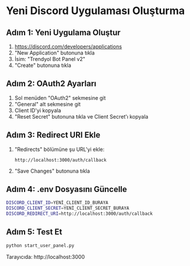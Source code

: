# Yeni Discord Uygulaması Oluşturma

## Adım 1: Yeni Uygulama Oluştur
1. https://discord.com/developers/applications
2. "New Application" butonuna tıkla
3. İsim: "Trendyol Bot Panel v2"
4. "Create" butonuna tıkla

## Adım 2: OAuth2 Ayarları
1. Sol menüden "OAuth2" sekmesine git
2. "General" alt sekmesine git
3. Client ID'yi kopyala
4. "Reset Secret" butonuna tıkla ve Client Secret'ı kopyala

## Adım 3: Redirect URI Ekle
1. "Redirects" bölümüne şu URL'yi ekle:
   ```
   http://localhost:3000/auth/callback
   ```
2. "Save Changes" butonuna tıkla

## Adım 4: .env Dosyasını Güncelle
```bash
DISCORD_CLIENT_ID=YENİ_CLIENT_ID_BURAYA
DISCORD_CLIENT_SECRET=YENİ_CLIENT_SECRET_BURAYA
DISCORD_REDIRECT_URI=http://localhost:3000/auth/callback
```

## Adım 5: Test Et
```bash
python start_user_panel.py
```

Tarayıcıda: http://localhost:3000